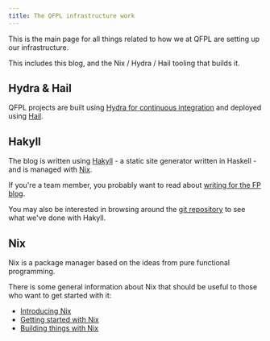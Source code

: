 ```yaml
---
title: The QFPL infrastructure work
---
```


This is the main page for all things related to how we at QFPL are setting up our infrastructure.

This includes this blog, and the Nix / Hydra / Hail tooling that builds it.

## Hydra & Hail

QFPL projects are built using [Hydra for continuous integration](http://hydra.qfpl.io/) and deployed using [Hail](https://github.com/TaktInc/hail).

## Hakyll

The blog is written using [Hakyll](https://jaspervdj.be/hakyll/) - a static site generator written in Haskell - and is managed with [Nix](http://nixos.org/nix/).

If you're a team member, you probably want to read about [writing for the FP blog](../../posts/writing-for-the-fp-blog).

You may also be interested in browsing around the [git repository](https://github.com/qfpl/blog) to see what we've done with Hakyll.

## Nix

Nix is a package manager based on the ideas from pure functional programming.

There is some general information about Nix that should be useful to those who want to get started with it:

- [Introducing Nix](../../posts/nix/introducing-nix)
- [Getting started with Nix](../../posts/nix/getting-started-with-nix)
- [Building things with Nix](../../posts/nix/building-things-with-nix)

<!--
If you're doing Haskell development, Nix is great for that:

- [Working with Haskell and Nix](../../posts/nix/working-with-haskell-and-nix)
- [Mixing Haskell and non-Haskell dependencies with Nix](../../posts/nix/mixing-haskell-and-non-haskell-dependencies-with-nix)

Whether you are using Nix with Haskell or not, you can also make use of Hydra and Hail to build and deploy your code:

- [Using Hydra for Continuous Integration](../../posts/nix/using-hydra-for-ci)
- [Using Hail for Continuous Deployment](../../posts/nix/using-hail-for-cd)
-->


